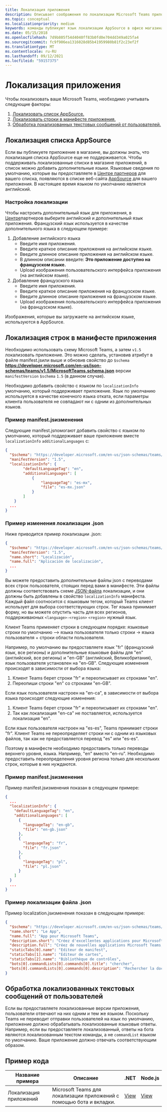 ```yaml
---
title: Локализация приложения
description: Описывает соображения по локализации Microsoft Teams приложения.
ms.topic: conceptual
ms.localizationpriority: medium
keywords: команды публикуют язык локализации AppSource в офисе магазина
ms.date: 05/15/2018
ms.openlocfilehash: 7d9b805f54d4040ff83b0fd0e704dd349a025fa4
ms.sourcegitcommit: fc9f906ea1316028d85b41959980b81f2c23ef2f
ms.translationtype: MT
ms.contentlocale: ru-RU
ms.lasthandoff: 09/12/2021
ms.locfileid: "59157375"
---
```

# <a name="localize-your-app"></a>Локализация приложения

Чтобы локализовать ваше Microsoft Teams, необходимо учитывать следующие факторы:

1. [Локализовать список AppSource.](#localize-your-appsource-listing)
1. [Локализовать строки в манифесте приложения.](#localize-strings-in-your-app-manifest) 
1. [Обработка локализованных текстовых сообщений от пользователей.](#handle-localized-text-submissions-from-your-users)

## <a name="localize-your-appsource-listing"></a>Локализация списка AppSource

Если вы публикуете приложение в магазине, вы должны знать, что локализация списка AppSource еще не поддерживается. Чтобы поддерживать локализованные списки в магазине приложений, в список можно добавить дополнительные языки. Языковые сведения по умолчанию, которые вы предоставляете в [Центре партнеров](/office/dev/store/submit-to-appsource-via-partner-center) для вашего списка, появляются в списке веб-сайта [AppSource](https://appsource.microsoft.com/marketplace/apps?product=office%3Bteams&page=1 "AppSource — это одно место для всех потребностей вашей команды. свести все вместе, включая чаты, собрания, вызовы, файлы и инструменты, чтобы обеспечить более продуктивную командную работу.") для вашего приложения. В настоящее время языком по умолчанию является английский.

### <a name="configure-localization"></a>Настройка локализации

Чтобы настроить дополнительный язык для приложения, в [Центре](/office/dev/store/submit-to-appsource-via-partner-center)партнеров выберите английский и дополнительный язык приложения. Французский язык используется в качестве дополнительного языка в следующем примере:

1. Добавление английского языка
    * Введите имя приложения.
    * Введите краткое описание приложения на английском языке.
    * Введите длинное описание приложения на английском языке.
    * В длинном описании введите: **Это приложение доступно на французском языке.**
    * Upload изображения пользовательского интерфейса приложения (на английском языке).
2. Добавление французского языка
    * Введите имя приложения.
    * Введите краткое описание приложения на французском языке.
    * Введите длинное описание приложения на французском языке.
    * Upload изображения пользовательского интерфейса приложения (на французском языке).

Изображения, которые вы загружаете на английском языке, используются в AppSource.

## <a name="localize-strings-in-your-app-manifest"></a>Локализация строк в манифесте приложения

Необходимо использовать схему Microsoft Teams, а затем `v1.5` локализовать приложение. Это можно сделать, установив атрибут в файле manifest.jsили выше и обновив свойство до `$schema` **https://developer.microsoft.com/en-us/json-schemas/teams/v1.5/MicrosoftTeams.schema.json** версии `manifestVersion` `$schema` `1.5` (в данном случае). 

Необходимо добавить свойство с языком по `localizationInfo` умолчанию, который поддерживает приложение. Язык по умолчанию используется в качестве конечного языка отката, если параметры клиента пользователя не совпадают ни с одним из дополнительных языков.

### <a name="example-manifestjson-change"></a>Пример manifest.jsизменения

Следующие manifest.jsпомогают добавить свойство с языком по умолчанию, который поддерживает ваше приложение вместе `localizationInfo` `additionalLanguages` с:

```json
{
  "$schema": "https://developer.microsoft.com/en-us/json-schemas/teams/v1.5/MicrosoftTeams.schema.json",
  "manifestVersion": "1.5",
  "localizationInfo": {
        "defaultLanguageTag": "en",
        "additionalLanguages": [
            {
                "languageTag": "es-mx",
                "file": "es-mx.json"
            }
        ]
    }
  ...
}
```

### <a name="example-localization-json-change"></a>Пример изменения локализации .json

Ниже приводится пример локализации .json:

```json
{
  "$schema": "https://developer.microsoft.com/en-us/json-schemas/teams/v1.5/MicrosoftTeams.Localization.schema.json",
  "manifestVersion": "1.5",
  "name.short": "Localización",
  "name.full": "Aplicación de localización",
  ...
}
```


Вы можете предоставить дополнительные файлы json с переводами всех строк пользователя, стоящих перед вами в манифесте. Эти файлы должны соответствовать схеме [JSON-файла](../../resources/schema/localization-schema.md) локализации, и они должны быть добавлены в свойство `localizationInfo` манифеста. Каждый файл соотносится с языковым тегом, который Teams клиент использует для выбора соответствующих строк. Тег языка принимает форму, но вы можете опустить часть для всех регионов, поддерживаюных `<language>-<region>` `<region>` нужный язык.

Клиент Teams применяет строки в следующем порядке: языковые строки по умолчанию —> языка пользователя только строки -> языка пользователя + строки области пользователя.

Например, по умолчанию вы предоставляете язык "fr" (французский язык, все регионы) и дополнительные языковые файлы для "en" (английский, все регионы) и "en-GB" (английский, Великобритания), язык пользователя установлен на "en-GB". Следующие изменения происходят в зависимости от выбора языка:

1. Клиент Teams берет строки "fr" и переописывает их строками "en".
1. Переопиши строки "en" со строками "en-GB".

Если язык пользователя настроен на "en-ca", в зависимости от выбора языка происходят следующие изменения: 

1. Клиент Teams берет строки "fr" и переописывает их строками "en".
1. Так как локализация "en-ca" не поставляется, используется локализация "en".

Если язык пользователя настроен на "es-es", Teams принимает строки "fr". Клиент Teams не переопределяет строки ни с одним из языковых файлов, так как не предоставляется перевод "es" или "es-es".

Поэтому в манифесте необходимо предоставить только переводы верхнего уровня, языка. Например, "en" вместо "en-ru". Необходимо предоставить переопределения уровня региона только для нескольких строк, которые в них нуждаются. 

### <a name="example-manifestjson-change"></a>Пример manifest.jsизменения

Пример manifest.jsизменения показан в следующем примере:

```json
{
  ...
  "localizationInfo": {
    "defaultLanguageTag": "en",
    "additionalLanguages": [
      {
        "languageTag": "en-gb",
        "file": "en-gb.json"
      },
      {
        "languageTag": "fr",
        "file": "fr.json"
      },
      {
        "languageTag": "pl",
        "file": "pl.json"
      }
    ]
  }
  ...
}
```

### <a name="example-localization-json-file"></a>Пример локализации файла .json

 Пример localization.jsизменения показан в следующем примере:

```json
{
  "$schema": "https://developer.microsoft.com/en-us/json-schemas/teams/v1.8/MicrosoftTeams.Localization.schema.json",
  "name.short": "Le App",
  "name.full": "App pour Microsoft Teams",
  "description.short": "Créez d'excellentes applications pour Microsoft Teams avec App.",
  "description.full": "Créez de nouvelles applications Microsoft Teams, concevez et prévisualisez des cartes bot, et explorez la documentation avec App.",
  "staticTabs[0].name": "Editeur de manifest",
  "staticTabs[1].name": "Editeur de cartes",
  "staticTabs[2].name": "Bibliothèque de contrôles",
  "bots[0].commandLists[0].commands[0].title": "chercher",
  "bots[0].commandLists[0].commands[0].description": "Rechercher la documentation Teams pertinente"
}
```

## <a name="handle-localized-text-submissions-from-your-users"></a>Обработка локализованных текстовых сообщений от пользователей

Если вы предоставляете локализованные версии приложения, пользователи отвечают на них одним и тем же языком. Поскольку Teams не переводит отправки пользователей на язык по умолчанию, приложение должно обрабатывать локализованные языковые ответы. Например, если вы предоставляете локализованный, ответы на бота являются локализованным текстом команды, а не `commandList` языком по умолчанию. Ваше приложение должно отвечать соответствующим образом.

## <a name="code-sample"></a>Пример кода

| Название примера | Описание | .NET | Node.js |
|-------------|-------------|------|------|
| Локализация приложений | Microsoft Teams для локализации приложений с помощью бота и вкладки. | [View](https://github.com/OfficeDev/Microsoft-Teams-Samples/tree/main/samples/app-localization/csharp) |[View](https://github.com/OfficeDev/Microsoft-Teams-Samples/tree/main/samples/app-localization/nodejs) |


